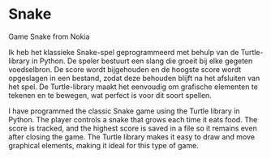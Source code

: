 # Snake
Game Snake from Nokia

Ik heb het klassieke Snake-spel geprogrammeerd met behulp van de Turtle-library in Python. De speler bestuurt een slang die groeit bij elke gegeten voedselbron. De score wordt bijgehouden en de hoogste score wordt opgeslagen in een bestand, zodat deze behouden blijft na het afsluiten van het spel. De Turtle-library maakt het eenvoudig om grafische elementen te tekenen en te bewegen, wat perfect is voor dit soort spellen.

I have programmed the classic Snake game using the Turtle library in Python. The player controls a snake that grows each time it eats food. The score is tracked, and the highest score is saved in a file so it remains even after closing the game. The Turtle library makes it easy to draw and move graphical elements, making it ideal for this type of game.
